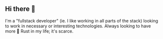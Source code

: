 ## Hi there 👋

I'm a "fullstack developer" (ie. I like working in all parts of the stack) looking to work in necessary or interesting technologies. Always looking to have more 🦀 Rust in my life; it's scarce.

<!--
**rlecaro2/rlecaro2** is a ✨ _special_ ✨ repository because its `README.md` (this file) appears on your GitHub profile.

Here are some ideas to get you started:

- 🔭 I’m currently working on ...
- 🌱 I’m currently learning ...
- 👯 I’m looking to collaborate on ...
- 🤔 I’m looking for help with ...
- 💬 Ask me about ...
- 📫 How to reach me: ...
- 😄 Pronouns: ...
- ⚡ Fun fact: ...
-->
